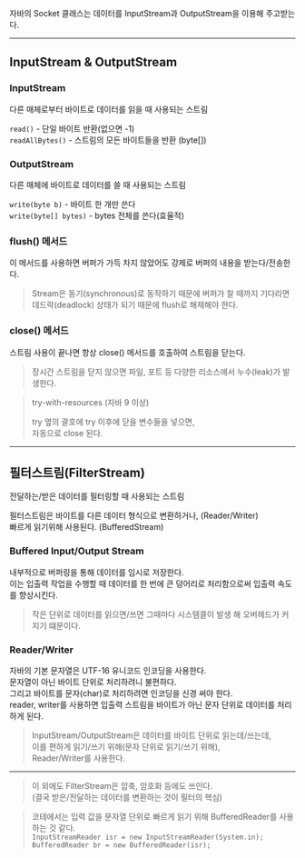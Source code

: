 자바의 Socket 클래스는 데이터를 InputStream과 OutputStream을 이용해 주고받는다.

---

## InputStream & OutputStream

### InputStream

다른 매체로부터 바이트로 데이터를 읽을 때 사용되는 스트림

```read()``` - 단일 바이트 반환(없으면 -1)  
```readAllBytes()``` - 스트림의 모든 바이트들을 반환 (byte[])

### OutputStream

다른 매체에 바이트로 데이터를 쓸 때 사용되는 스트림

```write(byte b)``` - 바이트 한 개만 쓴다  
```write(byte[] bytes)``` - bytes 전체를 쓴다(효율적)

### flush() 메서드

이 메서드를 사용하면 버퍼가 가득 차지 않았어도 강제로 버퍼의 내용을 받는다/전송한다.

> Stream은 동기(synchronous)로 동작하기 때문에 버퍼가 찰 때까지 기다리면  
> 데드락(deadlock) 상태가 되기 때문에 flush로 해제해야 한다.

### close() 메서드

스트림 사용이 끝나면 항상 close() 메서드를 호출하여 스트림을 닫는다.
 
> 장시간 스트림을 닫지 않으면 파일, 포트 등 다양한 리소스에서 누수(leak)가 발생한다.

> try-with-resources (자바 9 이상)
> 
> try 옆의 괄호에 try 이후에 닫을 변수들을 넣으면,  
> 자동으로 close 된다.

---

## 필터스트림(FilterStream)

전달하는/받은 데이터를 필터링할 때 사용되는 스트림

필터스트림은 바이트를 다른 데이터 형식으로 변환하거나, (Reader/Writer)  
빠르게 읽기위해 사용된다. (BufferedStream)

### Buffered Input/Output Stream

내부적으로 버퍼링을 통해 데이터를 임시로 저장한다.  
이는 입출력 작업을 수행할 때 데이터를 한 번에 큰 덩어리로 처리함으로써 입출력 속도를 향상시킨다.

> 작은 단위로 데이터를 읽으면/쓰면 그때마다 시스템콜이 발생 해 오버헤드가 커지기 떄문이다.

### Reader/Writer

자바의 기본 문자열은 UTF-16 유니코드 인코딩을 사용한다.  
문자열이 아닌 바이트 단위로 처리하려니 불편하다.  
그리고 바이트를 문자(char)로 처리하려면 인코딩을 신경 써야 한다.  
reader, writer를 사용하면 입출력 스트림을 바이트가 아닌 문자 단위로 데이터를 처리하게 된다.

> InputStream/OutputStream은 데이터를 바이트 단위로 읽는데/쓰는데,  
> 이를 편하게 읽기/쓰기 위해(문자 단위로 읽기/쓰기 위해),  
> Reader/Writer를 사용한다.

---

> 이 외에도 FilterStream은 압축, 암호화 등에도 쓰인다.  
> (결국 받은/전달하는 데이터를 변환하는 것이 필터의 핵심)

> 코테에서는 입력 값을 문자열 단위로 빠르게 읽기 위해 BufferedReader를 사용하는 것 같다.  
> ```InputStreamReader isr = new InputStreamReader(System.in);```  
> ```BufferedReader br = new BufferedReader(isr);```

